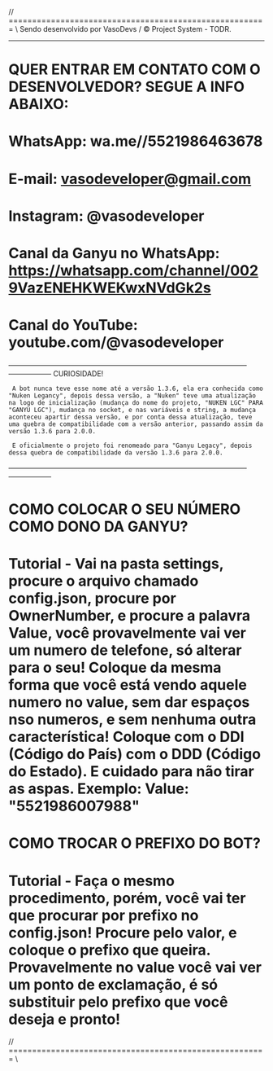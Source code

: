 // ======================================================= \\
    Sendo desenvolvido por VasoDevs / © Project System - TODR.
______________________________________________________   
# QUER ENTRAR EM CONTATO COM O DESENVOLVEDOR? SEGUE A INFO ABAIXO:

# WhatsApp: wa.me//5521986463678

# E-mail: vasodeveloper@gmail.com

# Instagram: @vasodeveloper

# Canal da Ganyu no WhatsApp: https://whatsapp.com/channel/0029VazENEHKWEKwxNVdGk2s

# Canal do YouTube: youtube.com/@vasodeveloper

————————–—–———–—————————————————–——–——————
                       CURIOSIDADE!
                       
     A bot nunca teve esse nome até a versão 1.3.6, ela era conhecida como "Nuken Legancy", depois dessa versão, a "Nuken" teve uma atualização na logo de inicialização (mudança do nome do projeto, "NUKEN LGC" PARA "GANYU LGC"), mudança no socket, e nas variáveis e string, a mudança aconteceu apartir dessa versão, e por conta dessa atualização, teve uma quebra de compatibilidade com a versão anterior, passando assim da versão 1.3.6 para 2.0.0.
     
     E oficialmente o projeto foi renomeado para "Ganyu Legacy", depois dessa quebra de compatibilidade da versão 1.3.6 para 2.0.0.
————————–—–———–—————————————————–——–——————    
# COMO COLOCAR O SEU NÚMERO COMO DONO DA GANYU?

# Tutorial - Vai na pasta settings, procure o arquivo chamado config.json, procure por OwnerNumber, e procure a palavra Value, você provavelmente vai ver um numero de telefone, só alterar para o seu! Coloque da mesma forma que você está vendo aquele numero no value, sem dar espaços nso numeros, e sem nenhuma outra característica! Coloque com o DDI (Código do País) com o DDD (Código do Estado). E cuidado para não tirar as aspas. Exemplo: Value: "5521986007988"

# COMO TROCAR O PREFIXO DO BOT?

# Tutorial - Faça o mesmo procedimento, porém, você vai ter que procurar por prefixo no config.json! Procure pelo valor, e coloque o prefixo que queira. Provavelmente no value você vai ver um ponto de exclamação, é só substituir pelo prefixo que você deseja e pronto!
   
// ======================================================= \\
